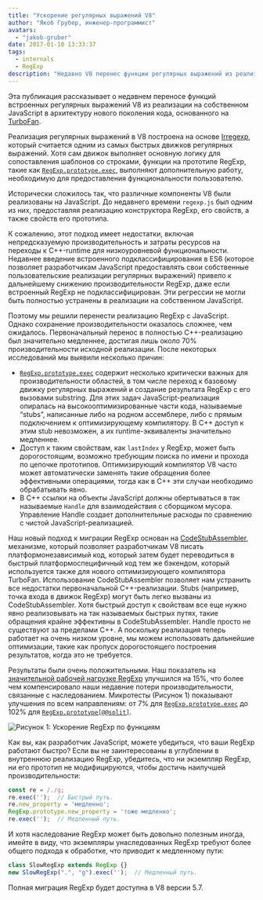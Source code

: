 ```yaml
---
title: "Ускорение регулярных выражений V8"
author: "Якоб Грубер, инженер-программист"
avatars:
  - "jakob-gruber"
date: 2017-01-10 13:33:37
tags:
  - internals
  - RegExp
description: "Недавно V8 перенес функции регулярных выражений из реализации на собственном JavaScript в архитектуру нового поколения кода, основанного на TurboFan."
---
```

Эта публикация рассказывает о недавнем переносе функций встроенных регулярных выражений V8 из реализации на собственном JavaScript в архитектуру нового поколения кода, основанного на [TurboFan](/blog/v8-release-56).

<!--truncate-->
Реализация регулярных выражений в V8 построена на основе [Irregexp](https://blog.chromium.org/2009/02/irregexp-google-chromes-new-regexp.html), который считается одним из самых быстрых движков регулярных выражений. Хотя сам движок выполняет основную логику для сопоставления шаблонов со строками, функции на прототипе RegExp, такие как [`RegExp.prototype.exec`](https://developer.mozilla.org/en-US/docs/Web/JavaScript/Reference/Global_Objects/RegExp/exec), выполняют дополнительную работу, необходимую для предоставления функциональности пользователю.

Исторически сложилось так, что различные компоненты V8 были реализованы на JavaScript. До недавнего времени `regexp.js` был одним из них, предоставляя реализацию конструктора RegExp, его свойств, а также свойств его прототипа.

К сожалению, этот подход имеет недостатки, включая непредсказуемую производительность и затраты ресурсов на переходы к C++-runtime для низкоуровневой функциональности. Недавнее введение встроенного подклассифицирования в ES6 (которое позволяет разработчикам JavaScript предоставлять свои собственные пользовательские реализации регулярных выражений) привело к дальнейшему снижению производительности RegExp, даже если встроенный RegExp не подклассифицирован. Эти регрессии не могли быть полностью устранены в реализации на собственном JavaScript.

Поэтому мы решили перенести реализацию RegExp с JavaScript. Однако сохранение производительности оказалось сложнее, чем ожидалось. Первоначальный перенос в полностью C++-реализацию был значительно медленнее, достигая лишь около 70% производительности исходной реализации. После некоторых исследований мы выявили несколько причин:

- [`RegExp.prototype.exec`](https://developer.mozilla.org/en-US/docs/Web/JavaScript/Reference/Global_Objects/RegExp/exec) содержит несколько критически важных для производительности областей, в том числе переход к базовому движку регулярных выражений и создание результата RegExp с его вызовами substring. Для этих задач JavaScript-реализация опиралась на высокооптимизированные части кода, называемые “stubs”, написанные либо на родном ассемблере, либо с прямым подключением к оптимизирующему компилятору. В C++ доступ к этим stub невозможен, а их runtime-эквиваленты значительно медленнее.
- Доступ к таким свойствам, как `lastIndex` у RegExp, может быть дорогостоящим, возможно требующим поиска по имени и прохода по цепочке прототипов. Оптимизирующий компилятор V8 часто может автоматически заменять такие обращения более эффективными операциями, тогда как в C++ эти случаи необходимо обрабатывать явно.
- В C++ ссылки на объекты JavaScript должны обертываться в так называемые `Handle` для взаимодействия с сборщиком мусора. Управление Handle создает дополнительные расходы по сравнению с чистой JavaScript-реализацией.

Наш новый подход к миграции RegExp основан на [CodeStubAssembler](/blog/csa), механизме, который позволяет разработчикам V8 писать платформонезависимый код, который затем будет переводиться в быстрый платформоспецифичный код тем же бэкендом, который используется также для нового оптимизирующего компилятора TurboFan. Использование CodeStubAssembler позволяет нам устранить все недостатки первоначальной C++-реализации. Stubs (например, точка входа в движок RegExp) могут быть легко вызваны из CodeStubAssembler. Хотя быстрый доступ к свойствам все еще нужно явно реализовывать на так называемых быстрых путях, такие обращения крайне эффективны в CodeStubAssembler. Handle просто не существуют за пределами C++. А поскольку реализация теперь работает на очень низком уровне, мы можем использовать дальнейшие оптимизации, такие как пропуск дорогостоящего построения результатов, когда это не требуется.

Результаты были очень положительными. Наш показатель на [значительной рабочей нагрузке RegExp](https://github.com/chromium/octane/blob/master/regexp.js) улучшился на 15%, что более чем компенсировало наши недавние потери производительности, связанные с наследованием. Микротесты (Рисунок 1) показывают улучшения по всем направлениям: от 7% для [`RegExp.prototype.exec`](https://developer.mozilla.org/en-US/docs/Web/JavaScript/Reference/Global_Objects/RegExp/exec) до 102% для [`RegExp.prototype[@@split]`](https://developer.mozilla.org/en-US/docs/Web/JavaScript/Reference/Global_Objects/RegExp/@@split).

![Рисунок 1: Ускорение RegExp по функциям](/_img/speeding-up-regular-expressions/perf.png)

Как вы, как разработчик JavaScript, можете убедиться, что ваши RegExp работают быстро? Если вы не заинтересованы в углублении в внутреннюю реализацию RegExp, убедитесь, что ни экземпляр RegExp, ни его прототип не модифицируются, чтобы достичь наилучшей производительности:

```js
const re = /./g;
re.exec('');  // Быстрый путь.
re.new_property = 'медленно';
RegExp.prototype.new_property = 'тоже медленно';
re.exec('');  // Медленный путь.
```

И хотя наследование RegExp может быть довольно полезным иногда, имейте в виду, что экземпляры унаследованных RegExp требуют более общего подхода к обработке, что приводит к медленному пути:

```js
class SlowRegExp extends RegExp {}
new SlowRegExp(".", "g").exec('');  // Медленный путь.
```

Полная миграция RegExp будет доступна в V8 версии 5.7.

